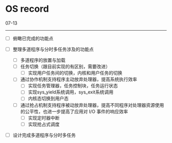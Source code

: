 # OS record



07-13

---

- [ ] 俯瞰已完成的功能点

- [ ] 整理多道程序与分时多任务涉及的功能点

    - [ ] 多道程序的放置与加载
    - [ ] 任务切换（跟目前实现的有区别，需要改进）
        - [ ] 实现用户任务间的切换，内核和用户任务的切换

    - [ ] 通过协作机制支持程序主动放弃处理器，提高系统执行效率
        - [ ] 实现任务管理器，任务控制块，任务运行状态
        - [ ] 实现sys_yield系统调用，sys_exit系统调用
        - [ ] 内核态切换到用户态
    - [ ] 通过抢占机制支持程序被动放弃处理器，提高不同程序对处理器资源使用的公平性，也进一步提高了应用对 I/O 事件的响应效率
        - [ ] 实现定时器中断
        - [ ] 实现抢占式调度

- [ ] 设计完成多道程序与分时多任务